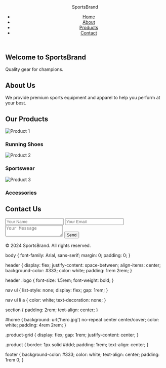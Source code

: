 <!DOCTYPE html>
<html lang="en">
<head>
  <meta charset="UTF-8">
  <meta name="viewport" content="width=device-width, initial-scale=1.0">
  <title>Sports Brand</title>
  <link rel="stylesheet" href="styles.css">
</head>
<body>
  <header>
    <div class="logo">SportsBrand</div>
    <nav>
      <ul>
        <li><a href="#home">Home</a></li>
        <li><a href="#about">About</a></li>
        <li><a href="#products">Products</a></li>
        <li><a href="#contact">Contact</a></li>
      </ul>
    </nav>
  </header>

  <section id="home">
    <h1>Welcome to SportsBrand</h1>
    <p>Quality gear for champions.</p>
  </section>

  <section id="about">
    <h2>About Us</h2>
    <p>We provide premium sports equipment and apparel to help you perform at your best.</p>
  </section>

  <section id="products">
    <h2>Our Products</h2>
    <div class="product-grid">
      <div class="product">
        <img src="product1.jpg" alt="Product 1">
        <h3>Running Shoes</h3>
      </div>
      <div class="product">
        <img src="product2.jpg" alt="Product 2">
        <h3>Sportswear</h3>
      </div>
      <div class="product">
        <img src="product3.jpg" alt="Product 3">
        <h3>Accessories</h3>
      </div>
    </div>
  </section>

  <section id="contact">
    <h2>Contact Us</h2>
    <form>
      <input type="text" placeholder="Your Name" required>
      <input type="email" placeholder="Your Email" required>
      <textarea placeholder="Your Message" required></textarea>
      <button type="submit">Send</button>
    </form>
  </section>

  <footer>
    <p>&copy; 2024 SportsBrand. All rights reserved.</p>
  </footer>
</body>
</html>
body {
  font-family: Arial, sans-serif;
  margin: 0;
  padding: 0;
}

header {
  display: flex;
  justify-content: space-between;
  align-items: center;
  background-color: #333;
  color: white;
  padding: 1rem 2rem;
}

header .logo {
  font-size: 1.5rem;
  font-weight: bold;
}

nav ul {
  list-style: none;
  display: flex;
  gap: 1rem;
}

nav ul li a {
  color: white;
  text-decoration: none;
}

section {
  padding: 2rem;
  text-align: center;
}

#home {
  background: url('hero.jpg') no-repeat center center/cover;
  color: white;
  padding: 4rem 2rem;
}

.product-grid {
  display: flex;
  gap: 1rem;
  justify-content: center;
}

.product {
  border: 1px solid #ddd;
  padding: 1rem;
  text-align: center;
}

footer {
  background-color: #333;
  color: white;
  text-align: center;
  padding: 1rem 0;
}

